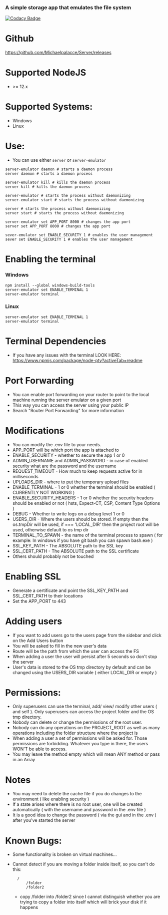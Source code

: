 ### A simple storage app that emulates the file system

[![Codacy Badge](https://api.codacy.com/project/badge/Grade/0b4f4870655d46e59396a530b651d5b9)](https://app.codacy.com/manual/Michaelpalacce/Server?utm_source=github.com&utm_medium=referral&utm_content=Michaelpalacce/Server&utm_campaign=Badge_Grade_Dashboard)

# Github
https://github.com/Michaelpalacce/Server/releases

# Supported NodeJS
- \>= 12.x 

# Supported Systems:
- Windows
- Linux

# Use:
- You can use either `server` or `server-emulator`
~~~
server-emulator daemon # starts a daemon process
server daemon # starts a daemon process

server-emulator kill # kills the daemon process
server kill # kills the daemon process

server-emulator # starts the process without daemonizing 
server-emulator start # starts the process without daemonizing 

server # starts the process without daemonizing 
server start # starts the process without daemonizing 

server-emulator set APP_PORT 8000 # changes the app port
server set APP_PORT 8000 # changes the app port

sever-emulator set ENABLE_SECURITY 1 # enables the user management
sever set ENABLE_SECURITY 1 # enables the user management
~~~

# Enabling the terminal

### Windows
~~~
npm install --global windows-build-tools
server-emulator set ENABLE_TERMINAL 1
server-emulator terminal
~~~

### Linux
~~~
server-emulator set ENABLE_TERMINAL 1
server-emulator terminal
~~~

# Terminal Dependencies
- If you have any issues with the terminal LOOK HERE: https://www.npmjs.com/package/node-pty?activeTab=readme

# Port Forwarding
- You can enable port forwarding on your router to point to the local machine running the server emulator on a given port
- This way you can access the server using your public IP
- Search "Router Port Forwarding" for more information

# Modifications
- You can modify the .env file to your needs.
- APP_PORT will be which port the app is attached to
- ENABLE_SECURITY - whether to secure the app 1 or 0
- ADMIN_USERNAME and ADMIN_PASSWORD - in case of enabled security what are the password and the username
- REQUEST_TIMEOUT - How much to keep requests active for in milliseconds
- UPLOADS_DIR - where to put the temporary upload files 
- ENABLE_TERMINAL - 1 or 0 whether the terminal should be enabled ( CURRENTLY NOT WORKING )
- ENABLE_SECURITY_HEADERS - 1 or 0 whether the security headers should be enabled or not ( hsts, Expect-CT, CSP, Content Type Options )
- DEBUG - Whether to write logs on a debug level 1 or 0
- USERS_DIR - Where the users should be stored. If empty then the os.tmpDir will be used, if === 'LOCAL_DIR' then the project root will be used, otherwise default to os tmp dir
- TERMINAL_TO_SPAWN - the name of the terminal process to spawn ( for example: In windows if you have git bash you can spawn bash.exe )
- SSL_KEY_PATH - The ABSOLUTE path to the SSL key
- SSL_CERT_PATH - The ABSOLUTE path to the SSL certificate
- Others should probably not be touched

# Enabling SSL
- Generate a certificate and point the SSL_KEY_PATH and SSL_CERT_PATH to their locations
- Set the APP_PORT to 443

# Adding users
- If you want to add users go to the users page from the sidebar and click on the Add Users button
- You will be asked to fill in the new user's data
- Route will be the path from which the user can access the FS
- When adding a user the user will persist after 5 seconds so don't stop the server
- User's data is stored to the OS tmp directory by default and can be changed using the USERS_DIR variable ( either LOCAL_DIR or empty )

# Permissions:
- Only superusers can use the terminal, add/ view/ modify other users ( and self ). Only superusers can access the project folder and the OS tmp directory.
- Nobody can delete or change the permissions of the root user.
- Nobody can do any operations on the PROJECT_ROOT as well as many operations including the folder structure where the project is
- When adding a user a set of permissions will be asked for. Those permissions are forbidding. Whatever you type in there, the users WON'T be able to access.
- You may leave the method empty which will mean ANY method or pass in an Array

# Notes
- You may need to delete the cache file if you do changes to the environment ( like enabling security )
- If a state arises where there is no root user, one will be created automatically ( with the username and password in the .env file )
- It is a good idea to change the password ( via the gui and in the .env ) after you've started the server

# Known Bugs:
- Some functionality is broken on virtual machines...
- Cannot detect if you are moving a folder inside itself, so you can't do this: 
       
        /
            /folder
            /folder2
            
    - copy /folder into /folder2 since I cannot distinguish whether you are trying to copy a folder into itself which will brick your disk if it happens
